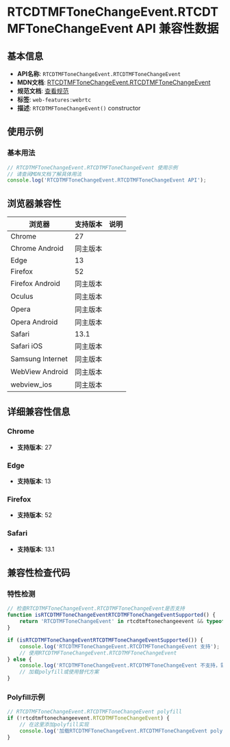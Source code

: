 # RTCDTMFToneChangeEvent.RTCDTMFToneChangeEvent API 兼容性数据

## 基本信息

- **API名称**: `RTCDTMFToneChangeEvent.RTCDTMFToneChangeEvent`
- **MDN文档**: [RTCDTMFToneChangeEvent.RTCDTMFToneChangeEvent](https://developer.mozilla.org/docs/Web/API/RTCDTMFToneChangeEvent/RTCDTMFToneChangeEvent)
- **规范文档**: [查看规范](https://w3c.github.io/webrtc-pc/#dom-rtcdtmftonechangeevent-constructor)
- **标签**: `web-features:webrtc`
- **描述**: `RTCDTMFToneChangeEvent()` constructor

## 使用示例

### 基本用法

```javascript
// RTCDTMFToneChangeEvent.RTCDTMFToneChangeEvent 使用示例
// 请查阅MDN文档了解具体用法
console.log('RTCDTMFToneChangeEvent.RTCDTMFToneChangeEvent API');
```

## 浏览器兼容性

| 浏览器 | 支持版本 | 说明 |
|--------|----------|------|
| Chrome | 27 |  |
| Chrome Android | 同主版本 |  |
| Edge | 13 |  |
| Firefox | 52 |  |
| Firefox Android | 同主版本 |  |
| Oculus | 同主版本 |  |
| Opera | 同主版本 |  |
| Opera Android | 同主版本 |  |
| Safari | 13.1 |  |
| Safari iOS | 同主版本 |  |
| Samsung Internet | 同主版本 |  |
| WebView Android | 同主版本 |  |
| webview_ios | 同主版本 |  |

## 详细兼容性信息

### Chrome

- **支持版本**: 27

### Edge

- **支持版本**: 13

### Firefox

- **支持版本**: 52

### Safari

- **支持版本**: 13.1

## 兼容性检查代码

### 特性检测

```javascript
// 检查RTCDTMFToneChangeEvent.RTCDTMFToneChangeEvent是否支持
function isRTCDTMFToneChangeEventRTCDTMFToneChangeEventSupported() {
    return 'RTCDTMFToneChangeEvent' in rtcdtmftonechangeevent && typeof rtcdtmftonechangeevent.RTCDTMFToneChangeEvent === 'function';
}

if (isRTCDTMFToneChangeEventRTCDTMFToneChangeEventSupported()) {
    console.log('RTCDTMFToneChangeEvent.RTCDTMFToneChangeEvent 支持');
    // 使用RTCDTMFToneChangeEvent.RTCDTMFToneChangeEvent
} else {
    console.log('RTCDTMFToneChangeEvent.RTCDTMFToneChangeEvent 不支持，需要polyfill');
    // 加载polyfill或使用替代方案
}
```

### Polyfill示例

```javascript
// RTCDTMFToneChangeEvent.RTCDTMFToneChangeEvent polyfill
if (!rtcdtmftonechangeevent.RTCDTMFToneChangeEvent) {
    // 在这里添加polyfill实现
    console.log('加载RTCDTMFToneChangeEvent.RTCDTMFToneChangeEvent polyfill');
}
```

